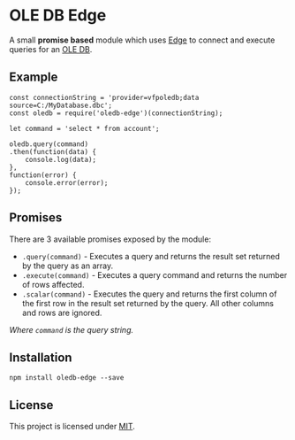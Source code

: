 # OLE DB Edge
A small **promise based** module which uses [Edge](https://github.com/tjanczuk/edge) to connect and execute queries for an [OLE DB](https://en.wikipedia.org/wiki/OLE_DB).

## Example
```
const connectionString = 'provider=vfpoledb;data source=C:/MyDatabase.dbc';
const oledb = require('oledb-edge')(connectionString);

let command = 'select * from account';

oledb.query(command)
.then(function(data) {
    console.log(data);
},
function(error) {
    console.error(error);
});
```

## Promises
There are 3 available promises exposed by the module:

- `.query(command)` - Executes a query and returns the result set returned by the query as an array.
- `.execute(command)` - Executes a query command and returns the number of rows affected.
- `.scalar(command)` - Executes the query and returns the first column of the first row in the result set returned by the query. All other columns and rows are ignored.

*Where `command` is the query string.*

## Installation
```
npm install oledb-edge --save
```

## License
This project is licensed under [MIT](LICENSE).